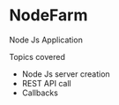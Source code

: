 # NodeFarm
Node Js Application

Topics covered 
- Node Js server creation
- REST API call
- Callbacks
